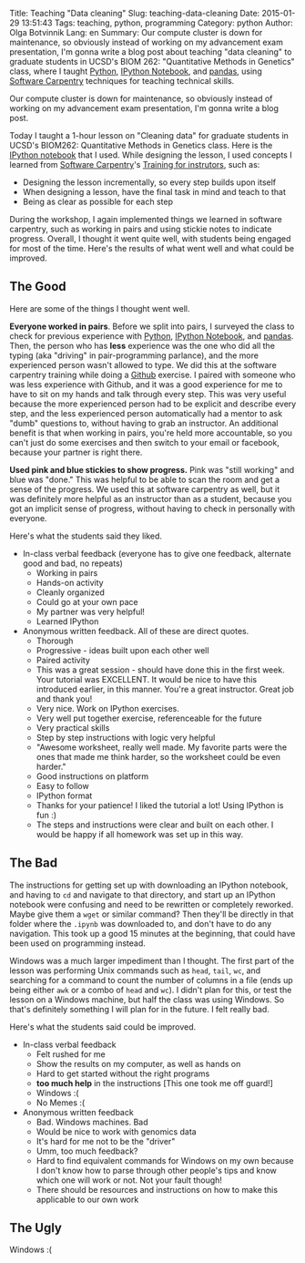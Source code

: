Title: Teaching "Data cleaning"
Slug: teaching-data-cleaning
Date: 2015-01-29 13:51:43
Tags: teaching, python, programming
Category: python
Author: Olga Botvinnik
Lang: en
Summary: 
	Our compute cluster is down for maintenance, so obviously instead of working on my advancement exam presentation, I'm gonna write a blog post about teaching "data cleaning" to graduate students in UCSD's BIOM 262: "Quantitative Methods in Genetics" class, where I taught [Python](http://www.python.org/), [IPython Notebook](http://ipython.org/), and [pandas](http://pandas.pydata.org/), using [Software Carpentry](http://software-carpentry.org/) techniques for teaching technical skills.

Our compute cluster is down for maintenance, so obviously instead of working on my advancement exam presentation, I'm gonna write a blog post.

Today I taught a 1-hour lesson on "Cleaning data" for graduate students in UCSD's BIOM262: Quantitative Methods in Genetics class. Here is the [IPython notebook](http://nbviewer.ipython.org/gist/olgabot/edebccd736d051d8a1c7) that I used. While designing the lesson, I used concepts I learned from [Software Carpentry](http://software-carpentry.org/)'s [Training for instrutors](http://teaching.software-carpentry.org/), such as:

* Designing the lesson incrementally, so every step builds upon itself
* When designing a lesson, have the final task in mind and teach to that
* Being as clear as possible for each step

During the workshop, I again implemented things we learned in software carpentry, such as working in pairs and using stickie notes to indicate progress. Overall, I thought it went quite well, with students being engaged for most of the time. Here's the results of what went well and what could be improved.

## The Good

Here are some of the things I thought went well.

**Everyone worked in pairs**. Before we split into pairs, I surveyed the class to check for previous experience with [Python](http://www.python.org/), [IPython Notebook](http://ipython.org/), and [pandas](http://pandas.pydata.org/). Then, the person who has **less** experience was the one who did all the typing (aka "driving" in pair-programming parlance), and the more experienced person wasn't allowed to type. We did this at the software carpentry training while doing a [Github](https://github.com/) exercise. I paired with someone who was less experience with Github, and it was a good experience for me to have to sit on my hands and talk through every step. This was very useful because the more experienced person had to be explicit and describe every step, and the less experienced person automatically had a mentor to ask "dumb" questions to, without having to grab an instructor. An additional benefit is that when working in pairs, you're held more accountable, so you can't just do some exercises and then switch to your email or facebook, because your partner is right there.

**Used pink and blue stickies to show progress.** Pink was "still working" and blue was "done." This was helpful to be able to scan the room and get a sense of the progress. We used this at software carpentry as well, but it was definitely more helpful as an instructor than as a student, because you got an implicit sense of progress, without having to check in personally with everyone.

Here's what the students said they liked.

* In-class verbal feedback (everyone has to give one feedback, alternate good and bad, no repeats)
	* Working in pairs 
	* Hands-on activity
	* Cleanly organized
	* Could go at your own pace
	* My partner was very helpful!
	* Learned IPython
* Anonymous written feedback. All of these are direct quotes.
	* Thorough
	* Progressive - ideas built upon each other well
	* Paired activity
	* This was a great session - should have done this in the first week. Your tutorial was EXCELLENT. It would be nice to have this introduced earlier, in this manner. You're a great instructor. Great job and thank you!
	* Very nice. Work on IPython exercises.
	* Very well put together exercise, referenceable for the future
	* Very practical skills
	* Step by step instructions with logic very helpful
	* "Awesome worksheet, really well made. My favorite parts were the ones that made me think harder, so the worksheet could be even harder."
	* Good instructions on platform
	* Easy to follow
	* IPython format
	* Thanks for your patience! I liked the tutorial a lot! Using IPython is fun :)
	* The steps and instructions were clear and built on each other. I would be happy if all homework was set up in this way.

## The Bad

The instructions for getting set up with downloading an IPython notebook, and having to `cd` and navigate to that directory, and start up an IPython notebook were confusing and need to be rewritten or completely reworked. Maybe give them a `wget` or similar command? Then they'll be directly in that folder where the `.ipynb` was downloaded to, and don't have to do any navigation. This took up a good 15 minutes at the beginning, that could have been used on programming instead.

Windows was a much larger impediment than I thought. The first part of the lesson was performing Unix commands such as `head`, `tail`, `wc`, and searching for a command to count the number of columns in a file (ends up being either `awk` or a combo of `head` and `wc`). I didn't plan for this, or test the lesson on a Windows machine, but half the class was using Windows. So that's definitely something I will plan for in the future. I felt really bad.

Here's what the students said could be improved.

* In-class verbal feedback
	* Felt rushed for me
	* Show the results on my computer, as well as hands on
	* Hard to get started without the right programs
	* **too much help** in the instructions [This one took me off guard!]
	* Windows :(
	* No Memes :(
* Anonymous written feedback
	* Bad. Windows machines. Bad
	* Would be nice to work with genomics data
	* It's hard for me not to be the "driver"
	* Umm, too much feedback?
	* Hard to find equivalent commands for Windows on my own because I don't know how to parse through other people's tips and know which one will work or not. Not your fault though!
	* There should be resources and instructions on how to make this applicable to our own work

## The Ugly

Windows :(
